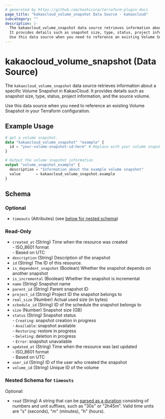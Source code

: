 ```yaml
---
# generated by https://github.com/hashicorp/terraform-plugin-docs
page_title: "kakaocloud_volume_snapshot Data Source - kakaocloud"
subcategory: ""
description: |-
  The kakaocloud_volume_snapshot data source retrieves information about a specific Volume Snapshot in KakaoCloud.
  It provides details such as snapshot size, type, status, project information, and the source volume.
  Use this data source when you need to reference an existing Volume Snapshot in your Terraform configuration.
---
```


# kakaocloud_volume_snapshot (Data Source)

The `kakaocloud_volume_snapshot` data source retrieves information about a specific Volume Snapshot in KakaoCloud.
It provides details such as snapshot size, type, status, project information, and the source volume.

Use this data source when you need to reference an existing Volume Snapshot in your Terraform configuration.

## Example Usage

```terraform
# get a volume snapshot.
data "kakaocloud_volume_snapshot" "example" {
  id = "your-volume-snapshot-id-here" # Replace with your volume snapshot ID
}

# Output the volume snapshot information
output "volume_snapshot_example" {
  description = "Information about the example volume snapshot"
  value       = kakaocloud_volume_snapshot.example
}
```

<!-- schema generated by tfplugindocs -->
## Schema

### Optional

- `timeouts` (Attributes) (see [below for nested schema](#nestedatt--timeouts))

### Read-Only

- `created_at` (String) Time when the resource was created <br/> - ISO_8601 format <br/> - Based on UTC
- `description` (String) Description of the snapshot
- `id` (String) The ID of this resource.
- `is_dependent_snapshot` (Boolean) Whether the snapshot depends on another snapshot
- `is_incremental` (Boolean) Whether the snapshot is incremental
- `name` (String) Snapshot name
- `parent_id` (String) Parent snapshot ID
- `project_id` (String) Project ID the snapshot belongs to
- `real_size` (Number) Actual used size (in bytes)
- `schedule_id` (String) ID of the schedule the snapshot belongs to
- `size` (Number) Snapshot size (GB)
- `status` (String) Snapshot status <br/> - `Creating`: snapshot creation in progress <br/> - `Available`: snapshot available <br/> - `Restoring`: restore in progress <br/> - `Deleting`: deletion in progress <br/> - `Error`: snapshot unavailable
- `updated_at` (String) Time when the resource was last updated <br/> - ISO_8601 format <br/> - Based on UTC
- `user_id` (String) ID of the user who created the snapshot
- `volume_id` (String) Unique ID of the volume

<a id="nestedatt--timeouts"></a>
### Nested Schema for `timeouts`

Optional:

- `read` (String) A string that can be [parsed as a duration](https://pkg.go.dev/time#ParseDuration) consisting of numbers and unit suffixes, such as "30s" or "2h45m". Valid time units are "s" (seconds), "m" (minutes), "h" (hours).
